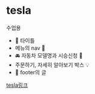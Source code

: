 # tesla
수업용

+ 📒 타이틀
+ 메뉴의 nav 📂
+ 🚘 자동차 모델명과 시승신청 💨 
+ 주문하기, 자세히 알아보기 박스 💡
+ 🧾 footer의 글


[tesla링크](http://http://127.0.0.1:5500/tesla-main/)